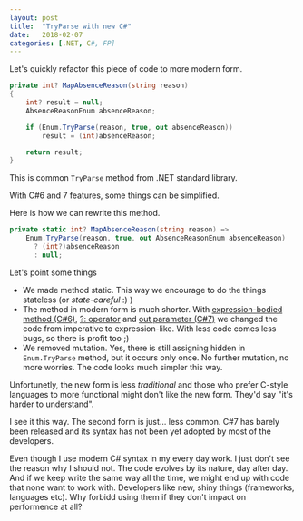 ```yaml
---
layout: post
title:  "TryParse with new C#"
date:   2018-02-07
categories: [.NET, C#, FP]
---
```


Let's quickly refactor this piece of code to more modern form.

```csharp
private int? MapAbsenceReason(string reason)
{
    int? result = null;
    AbsenceReasonEnum absenceReason;

    if (Enum.TryParse(reason, true, out absenceReason))
        result = (int)absenceReason;

    return result;
}
```
This is common `TryParse` method from .NET standard library.

With C#6 and 7 features, some things can be simplified.

Here is how we can rewrite this method.

```csharp
private static int? MapAbsenceReason(string reason) => 
    Enum.TryParse(reason, true, out AbsenceReasonEnum absenceReason)
      ? (int?)absenceReason
      : null;
```

Let's point some things
* We made method static. This way we encourage to do the things stateless (or _state-careful_ :) )
* The method in modern form is much shorter. With [expression-bodied method (C#6)](https://docs.microsoft.com/en-us/dotnet/csharp/programming-guide/statements-expressions-operators/expression-bodied-members), [?: operator](https://docs.microsoft.com/en-us/dotnet/csharp/language-reference/operators/conditional-operator) and [out parameter (C#7)](https://social.technet.microsoft.com/wiki/contents/articles/37675.c-7-0-out-parameter.aspx) we changed the code from imperative to expression-like.
  With less code comes less bugs, so there is profit too ;)
* We removed mutation. Yes, there is still assigning hidden in `Enum.TryParse` method, but it occurs only once. No further mutation, no more worries. The code looks much simpler this way.

Unfortunetly, the new form is less _traditional_ and those who prefer C-style languages to more functional might don't like the new form. They'd say "it's harder to understand".

I see it this way. The second form is just... less common. C#7 has barely been released and its syntax has not been yet adopted by most of the developers.

Even though I use modern C# syntax in my every day work. I just don't see the reason why I should not. The code evolves by its nature, day after day. And if we keep write the same way all the time, we might end up with code that none want to work with.
Developers like new, shiny things (frameworks, languages etc). Why forbidd using them if they don't impact on performence at all?
